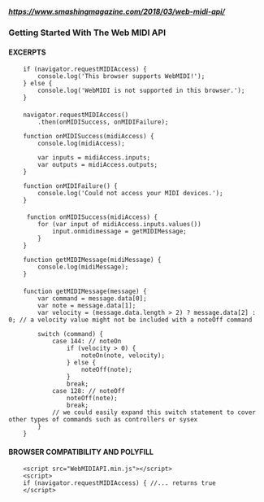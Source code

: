##### https://www.smashingmagazine.com/2018/03/web-midi-api/
### Getting Started With The Web MIDI API

#### EXCERPTS

        if (navigator.requestMIDIAccess) {
            console.log('This browser supports WebMIDI!');
        } else {
            console.log('WebMIDI is not supported in this browser.');
        }


#### 

        navigator.requestMIDIAccess()
            .then(onMIDISuccess, onMIDIFailure);

        function onMIDISuccess(midiAccess) {
            console.log(midiAccess);

            var inputs = midiAccess.inputs;
            var outputs = midiAccess.outputs;
        }

        function onMIDIFailure() {
            console.log('Could not access your MIDI devices.');
        }
        
####   
 
         function onMIDISuccess(midiAccess) {
            for (var input of midiAccess.inputs.values())
                input.onmidimessage = getMIDIMessage;
            }
        }

        function getMIDIMessage(midiMessage) {
            console.log(midiMessage);
        }
####
        function getMIDIMessage(message) {
            var command = message.data[0];
            var note = message.data[1];
            var velocity = (message.data.length > 2) ? message.data[2] : 0; // a velocity value might not be included with a noteOff command

            switch (command) {
                case 144: // noteOn
                    if (velocity > 0) {
                        noteOn(note, velocity);
                    } else {
                        noteOff(note);
                    }
                    break;
                case 128: // noteOff
                    noteOff(note);
                    break;
                // we could easily expand this switch statement to cover other types of commands such as controllers or sysex
            }
        }
#### BROWSER COMPATIBILITY AND POLYFILL
        <script src="WebMIDIAPI.min.js"></script>    
        <script>
        if (navigator.requestMIDIAccess) { //... returns true
        </script>



